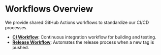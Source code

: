 # Workflows Overview

We provide shared GitHub Actions workflows to standardize our CI/CD processes.

- **[CI Workflow](ci.md)**: Continuous integration workflow for building and testing.
- **[Release Workflow](release.md)**: Automates the release process when a new tag is pushed.
